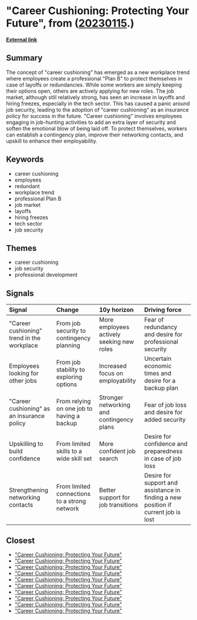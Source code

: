 # __"Career Cushioning: Protecting Your Future"__, from ([20230115](https://kghosh.substack.com/p/20230115).)

__[External link](https://www.businessinsider.com/career-cushioning-recession-layoffs-protect-job-2022-12?r=US&IR=T)__



## Summary

The concept of "career cushioning" has emerged as a new workplace trend where employees create a professional "Plan B" to protect themselves in case of layoffs or redundancies. While some workers are simply keeping their options open, others are actively applying for new roles. The job market, although still relatively strong, has seen an increase in layoffs and hiring freezes, especially in the tech sector. This has caused a panic around job security, leading to the adoption of "career cushioning" as an insurance policy for success in the future. "Career cushioning" involves employees engaging in job-hunting activities to add an extra layer of security and soften the emotional blow of being laid off. To protect themselves, workers can establish a contingency plan, improve their networking contacts, and upskill to enhance their employability.

## Keywords

* career cushioning
* employees
* redundant
* workplace trend
* professional Plan B
* job market
* layoffs
* hiring freezes
* tech sector
* job security

## Themes

* career cushioning
* job security
* professional development

## Signals

| Signal                                     | Change                                       | 10y horizon                               | Driving force                                                                      |
|:-------------------------------------------|:---------------------------------------------|:------------------------------------------|:-----------------------------------------------------------------------------------|
| "Career cushioning" trend in the workplace | From job security to contingency planning    | More employees actively seeking new roles | Fear of redundancy and desire for professional security                            |
| Employees looking for other jobs           | From job stability to exploring options      | Increased focus on employability          | Uncertain economic times and desire for a backup plan                              |
| "Career cushioning" as an insurance policy | From relying on one job to having a backup   | Stronger networking and contingency plans | Fear of job loss and desire for added security                                     |
| Upskilling to build confidence             | From limited skills to a wide skill set      | More confident job search                 | Desire for confidence and preparedness in case of job loss                         |
| Strengthening networking contacts          | From limited connections to a strong network | Better support for job transitions        | Desire for support and assistance in finding a new position if current job is lost |

## Closest

* ["Career Cushioning: Protecting Your Future"](9f6a82373421931ea7e960ae526ff457)
* ["Career Cushioning: Protecting Your Future"](9f6a82373421931ea7e960ae526ff457)
* ["Career Cushioning: Protecting Your Future"](9f6a82373421931ea7e960ae526ff457)
* ["Career Cushioning: Protecting Your Future"](9f6a82373421931ea7e960ae526ff457)
* ["Career Cushioning: Protecting Your Future"](9f6a82373421931ea7e960ae526ff457)
* ["Career Cushioning: Protecting Your Future"](9f6a82373421931ea7e960ae526ff457)
* ["Career Cushioning: Protecting Your Future"](9f6a82373421931ea7e960ae526ff457)
* ["Career Cushioning: Protecting Your Future"](9f6a82373421931ea7e960ae526ff457)
* ["Career Cushioning: Protecting Your Future"](9f6a82373421931ea7e960ae526ff457)
* ["Career Cushioning: Protecting Your Future"](9f6a82373421931ea7e960ae526ff457)